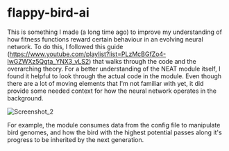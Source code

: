 # flappy-bird-ai
This is something I made (a long time ago) to improve my understanding of how fitness functions reward certain behaviour in an evolving neural network. To do this, I followed this guide (https://www.youtube.com/playlist?list=PLzMcBGfZo4-lwGZWXz5Qgta_YNX3_vLS2) that walks through the code and the overarching theory. For a better understanding of the NEAT module itself, I found it helpful to look through the actual code in the module. Even though there are a lot of moving elements that I'm not familiar with yet, it did provide some needed context for how the neural network operates in the background.

![Screenshot_2](https://user-images.githubusercontent.com/93890310/211852462-bc77de12-7b8c-4cd0-b147-a2ec66231e8a.png)

For example, the module consumes data from the config file to manipulate bird genomes, and how the bird with the highest potential passes along it's progress to be inherited by the next generation.
